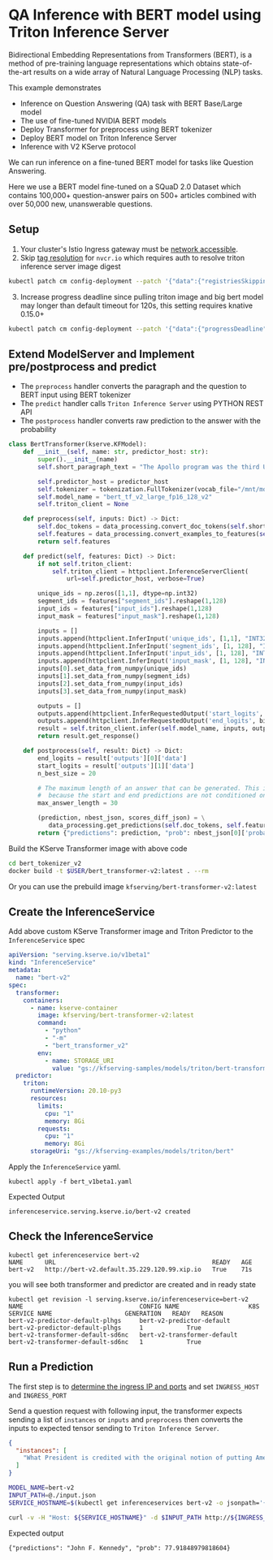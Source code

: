 
# QA Inference with BERT model using Triton Inference Server
Bidirectional Embedding Representations from Transformers (BERT), is a method of pre-training language representations which obtains state-of-the-art results on a wide array of Natural Language Processing (NLP) tasks.

This example demonstrates

- Inference on Question Answering (QA) task with BERT Base/Large model
- The use of fine-tuned NVIDIA BERT models
- Deploy Transformer for preprocess using BERT tokenizer
- Deploy BERT model on Triton Inference Server
- Inference with V2 KServe protocol

We can run inference on a fine-tuned BERT model for tasks like Question Answering.

Here we use a BERT model fine-tuned on a SQuaD 2.0 Dataset which contains 100,000+ question-answer pairs on 500+ articles combined with over 50,000 new, unanswerable questions.

## Setup
1. Your cluster's Istio Ingress gateway must be [network accessible](https://istio.io/latest/docs/tasks/traffic-management/ingress/ingress-control/).
2. Skip [tag resolution](https://knative.dev/docs/serving/tag-resolution/) for `nvcr.io` which requires auth to resolve triton inference server image digest
```bash
kubectl patch cm config-deployment --patch '{"data":{"registriesSkippingTagResolving":"nvcr.io"}}' -n knative-serving
```
3. Increase progress deadline since pulling triton image and big bert model may longer than default timeout for 120s, this setting requires knative 0.15.0+
```bash
kubectl patch cm config-deployment --patch '{"data":{"progressDeadline": "600s"}}' -n knative-serving
```
## Extend ModelServer and Implement pre/postprocess and predict

- The `preprocess` handler converts the paragraph and the question to BERT input using BERT tokenizer
- The `predict` handler calls `Triton Inference Server` using PYTHON REST API  
- The `postprocess` handler converts raw prediction to the answer with the probability

```python
class BertTransformer(kserve.KFModel):
    def __init__(self, name: str, predictor_host: str):
        super().__init__(name)
        self.short_paragraph_text = "The Apollo program was the third United States human spaceflight program. First conceived as a three-man spacecraft to follow the one-man Project Mercury which put the first Americans in space, Apollo was dedicated to President John F. Kennedy's national goal of landing a man on the Moon. The first manned flight of Apollo was in 1968. Apollo ran from 1961 to 1972 followed by the Apollo-Soyuz Test Project a joint Earth orbit mission with the Soviet Union in 1975."

        self.predictor_host = predictor_host
        self.tokenizer = tokenization.FullTokenizer(vocab_file="/mnt/models/vocab.txt", do_lower_case=True)
        self.model_name = "bert_tf_v2_large_fp16_128_v2"
        self.triton_client = None

    def preprocess(self, inputs: Dict) -> Dict:
        self.doc_tokens = data_processing.convert_doc_tokens(self.short_paragraph_text)
        self.features = data_processing.convert_examples_to_features(self.doc_tokens, inputs["instances"][0], self.tokenizer, 128, 128, 64)
        return self.features

    def predict(self, features: Dict) -> Dict:
        if not self.triton_client:
            self.triton_client = httpclient.InferenceServerClient(
                url=self.predictor_host, verbose=True)

        unique_ids = np.zeros([1,1], dtype=np.int32)
        segment_ids = features["segment_ids"].reshape(1,128)
        input_ids = features["input_ids"].reshape(1,128)
        input_mask = features["input_mask"].reshape(1,128)

        inputs = []
        inputs.append(httpclient.InferInput('unique_ids', [1,1], "INT32"))
        inputs.append(httpclient.InferInput('segment_ids', [1, 128], "INT32"))
        inputs.append(httpclient.InferInput('input_ids', [1, 128], "INT32"))
        inputs.append(httpclient.InferInput('input_mask', [1, 128], "INT32"))
        inputs[0].set_data_from_numpy(unique_ids)
        inputs[1].set_data_from_numpy(segment_ids)
        inputs[2].set_data_from_numpy(input_ids)
        inputs[3].set_data_from_numpy(input_mask)

        outputs = []
        outputs.append(httpclient.InferRequestedOutput('start_logits', binary_data=False))
        outputs.append(httpclient.InferRequestedOutput('end_logits', binary_data=False))
        result = self.triton_client.infer(self.model_name, inputs, outputs=outputs)
        return result.get_response()

    def postprocess(self, result: Dict) -> Dict:
        end_logits = result['outputs'][0]['data']
        start_logits = result['outputs'][1]['data']
        n_best_size = 20

        # The maximum length of an answer that can be generated. This is needed
        #  because the start and end predictions are not conditioned on one another
        max_answer_length = 30

        (prediction, nbest_json, scores_diff_json) = \
           data_processing.get_predictions(self.doc_tokens, self.features, start_logits, end_logits, n_best_size, max_answer_length)
        return {"predictions": prediction, "prob": nbest_json[0]['probability'] * 100.0}
```

Build the KServe Transformer image with above code
```bash
cd bert_tokenizer_v2
docker build -t $USER/bert_transformer-v2:latest . --rm
```
Or you can use the prebuild image `kfserving/bert-transformer-v2:latest`

## Create the InferenceService
Add above custom KServe Transformer image and Triton Predictor to the `InferenceService` spec
```yaml
apiVersion: "serving.kserve.io/v1beta1"
kind: "InferenceService"
metadata:
  name: "bert-v2"
spec:
  transformer:
    containers:
      - name: kserve-container      
        image: kfserving/bert-transformer-v2:latest
        command:
          - "python"
          - "-m"
          - "bert_transformer_v2"
        env:
          - name: STORAGE_URI
            value: "gs://kfserving-samples/models/triton/bert-transformer"
  predictor:
    triton:
      runtimeVersion: 20.10-py3
      resources:
        limits:
          cpu: "1"
          memory: 8Gi
        requests:
          cpu: "1"
          memory: 8Gi
      storageUri: "gs://kfserving-examples/models/triton/bert"
```

Apply the `InferenceService` yaml.
```
kubectl apply -f bert_v1beta1.yaml
```

Expected Output
```
inferenceservice.serving.kserve.io/bert-v2 created
```

## Check the InferenceService
```
kubectl get inferenceservice bert-v2
NAME      URL                                           READY   AGE
bert-v2   http://bert-v2.default.35.229.120.99.xip.io   True    71s
```
you will see both transformer and predictor are created and in ready state
```
kubectl get revision -l serving.kserve.io/inferenceservice=bert-v2
NAME                                CONFIG NAME                   K8S SERVICE NAME                    GENERATION   READY   REASON
bert-v2-predictor-default-plhgs     bert-v2-predictor-default     bert-v2-predictor-default-plhgs     1            True    
bert-v2-transformer-default-sd6nc   bert-v2-transformer-default   bert-v2-transformer-default-sd6nc   1            True  
```
## Run a Prediction
The first step is to [determine the ingress IP and ports](../../../../get_started/first_isvc.md#3-determine-the-ingress-ip-and-ports) and set `INGRESS_HOST` and `INGRESS_PORT`

Send a question request with following input, the transformer expects sending a list of `instances` or `inputs` and `preprocess` then converts
the inputs to expected tensor sending to `Triton Inference Server`.
```json
{
  "instances": [
    "What President is credited with the original notion of putting Americans in space?"
  ]
}
```

```bash
MODEL_NAME=bert-v2
INPUT_PATH=@./input.json
SERVICE_HOSTNAME=$(kubectl get inferenceservices bert-v2 -o jsonpath='{.status.url}' | cut -d "/" -f 3)

curl -v -H "Host: ${SERVICE_HOSTNAME}" -d $INPUT_PATH http://${INGRESS_HOST}:${INGRESS_PORT}/v1/models/$MODEL_NAME:predict
```

Expected output
```
{"predictions": "John F. Kennedy", "prob": 77.91848979818604}
```
